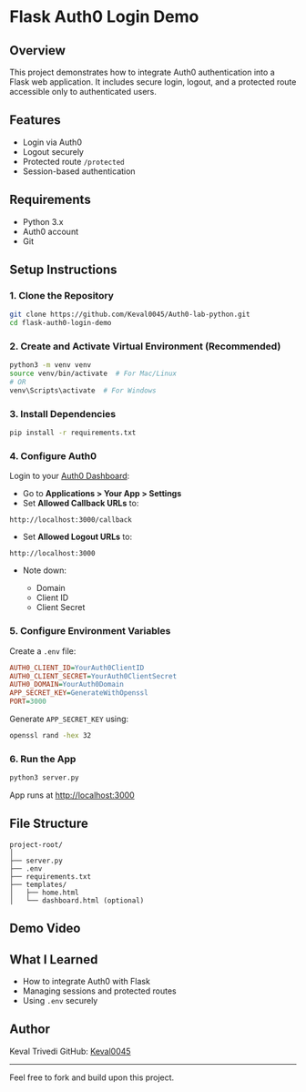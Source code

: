 # Flask Auth0 Login Demo

## Overview

This project demonstrates how to integrate Auth0 authentication into a Flask web application. It includes secure login, logout, and a protected route accessible only to authenticated users.

## Features

* Login via Auth0
* Logout securely
* Protected route `/protected`
* Session-based authentication

## Requirements

* Python 3.x
* Auth0 account
* Git

## Setup Instructions

### 1. Clone the Repository

```bash
git clone https://github.com/Keval0045/Auth0-lab-python.git
cd flask-auth0-login-demo
```

### 2. Create and Activate Virtual Environment (Recommended)

```bash
python3 -m venv venv
source venv/bin/activate  # For Mac/Linux
# OR
venv\Scripts\activate  # For Windows
```

### 3. Install Dependencies

```bash
pip install -r requirements.txt
```

### 4. Configure Auth0

Login to your [Auth0 Dashboard](https://manage.auth0.com/):

* Go to **Applications > Your App > Settings**
* Set **Allowed Callback URLs** to:

```
http://localhost:3000/callback
```

* Set **Allowed Logout URLs** to:

```
http://localhost:3000
```

* Note down:

  * Domain
  * Client ID
  * Client Secret

### 5. Configure Environment Variables

Create a `.env` file:

```ini
AUTH0_CLIENT_ID=YourAuth0ClientID
AUTH0_CLIENT_SECRET=YourAuth0ClientSecret
AUTH0_DOMAIN=YourAuth0Domain
APP_SECRET_KEY=GenerateWithOpenssl
PORT=3000
```

Generate `APP_SECRET_KEY` using:

```bash
openssl rand -hex 32
```

### 6. Run the App

```bash
python3 server.py
```

App runs at [http://localhost:3000](http://localhost:3000)

## File Structure

```
project-root/
│
├── server.py
├── .env
├── requirements.txt
├── templates/
│   ├── home.html
│   └── dashboard.html (optional)
```

## Demo Video



## What I Learned

* How to integrate Auth0 with Flask
* Managing sessions and protected routes
* Using `.env` securely

## Author

Keval Trivedi
GitHub: [Keval0045](https://github.com/Keval0045)

---

Feel free to fork and build upon this project.
